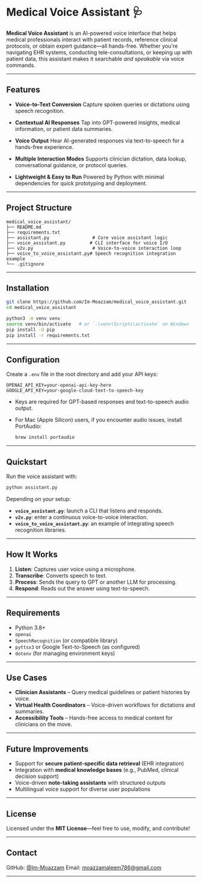 # Medical Voice Assistant 🩺

**Medical Voice Assistant** is an AI-powered voice interface that helps medical professionals interact with patient records, reference clinical protocols, or obtain expert guidance—all hands-free. Whether you're navigating EHR systems, conducting tele-consultations, or keeping up with patient data, this assistant makes it searchable *and speakable* via voice commands.

---

## Features

* **Voice-to-Text Conversion**
  Capture spoken queries or dictations using speech recognition.

* **Contextual AI Responses**
  Tap into GPT-powered insights, medical information, or patient data summaries.

* **Voice Output**
  Hear AI-generated responses via text-to-speech for a hands-free experience.

* **Multiple Interaction Modes**
  Supports clinician dictation, data lookup, conversational guidance, or protocol queries.

* **Lightweight & Easy to Run**
  Powered by Python with minimal dependencies for quick prototyping and deployment.

---

## Project Structure

```
medical_voice_assistant/
├── README.md
├── requirements.txt
├── assistant.py                # Core voice assistant logic
├── voice_assistant.py         # CLI interface for voice I/O
├── v2v.py                      # Voice-to-voice interaction loop
├── voice_to_voice_assistant.py# Speech recognition integration example
└── .gitignore
```

---

## Installation

```bash
git clone https://github.com/Im-Moazzam/medical_voice_assistant.git
cd medical_voice_assistant

python3 -m venv venv
source venv/bin/activate   # or `.\venv\Scripts\activate` on Windows
pip install -U pip
pip install -r requirements.txt
```

---

## Configuration

Create a `.env` file in the root directory and add your API keys:

```
OPENAI_API_KEY=your-openai-api-key-here
GOOGLE_API_KEY=your-google-cloud-text-to-speech-key
```

* Keys are required for GPT-based responses and text-to-speech audio output.
* For Mac (Apple Silicon) users, if you encounter audio issues, install PortAudio:

  ```bash
  brew install portaudio
  ```

---

## Quickstart

Run the voice assistant with:

```bash
python assistant.py
```

Depending on your setup:

* **`voice_assistant.py`**: launch a CLI that listens and responds.
* **`v2v.py`**: enter a continuous voice-to-voice interaction.
* **`voice_to_voice_assistant.py`**: an example of integrating speech recognition libraries.

---

## How It Works

1. **Listen**: Captures user voice using a microphone.
2. **Transcribe**: Converts speech to text.
3. **Process**: Sends the query to GPT or another LLM for processing.
4. **Respond**: Reads out the answer using text-to-speech.

---

## Requirements

* Python 3.8+
* `openai`
* `SpeechRecognition` (or compatible library)
* `pyttsx3` or Google Text-to-Speech (as configured)
* `dotenv` (for managing environment keys)

---

## Use Cases

* **Clinician Assistants** – Query medical guidelines or patient histories by voice.
* **Virtual Health Coordinators** – Voice-driven workflows for dictations and summaries.
* **Accessibility Tools** – Hands-free access to medical content for clinicians on the move.

---

## Future Improvements

* Support for **secure patient-specific data retrieval** (EHR integration)
* Integration with **medical knowledge bases** (e.g., PubMed, clinical decision support)
* Voice-driven **note-taking assistants** with structured outputs
* Multilingual voice support for diverse user populations

---

## License

Licensed under the **MIT License**—feel free to use, modify, and contribute!

---

## Contact

GitHub: [@Im-Moazzam](https://github.com/Im-Moazzam)
Email: [moazzamaleem786@gmail.com](mailto:moazzamaleem786@gmail.com)

---
